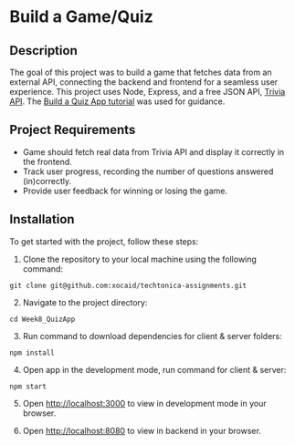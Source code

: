 # Build a Game/Quiz

## Description
The goal of this project was to build a game that fetches data from an external API, connecting the backend and frontend for a seamless user experience. This project uses Node, Express, and a free JSON API, [Trivia API](https://opentdb.com/api_config.php). The [Build a Quiz App tutorial](https://www.freecodecamp.org/news/how-to-build-a-quiz-app-using-react/) was used for guidance. 

## Project Requirements
 - Game should fetch real data from Trivia API and display it correctly in the frontend.
 - Track user progress, recording the number of questions answered (in)correctly.
 - Provide user feedback for winning or losing the game.

## Installation 
To get started with the project, follow these steps:
<br/>

1. Clone the repository to your local machine using the following command:
```
git clone git@github.com:xocaid/techtonica-assignments.git
```
2. Navigate to the project directory:
```
cd Week8_QuizApp
```
3. Run command to download dependencies for client & server folders:
```
npm install
```
4. Open app in the development mode, run command for client & server:
```
npm start
```
5. Open [http://localhost:3000](http://localhost:3000) to view in development mode in your browser.

6. Open [http://localhost:8080](http://localhost:8080) to view in backend in your browser. 
